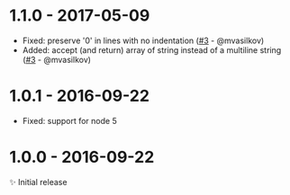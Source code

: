 # 1.1.0 - 2017-05-09

- Fixed: preserve '0' in lines with no indentation
  ([#3](https://github.com/MoOx/multili/pull/3) - @mvasilkov)
- Added: accept (and return) array of string instead of a multiline string
  ([#3](https://github.com/MoOx/multili/pull/3) - @mvasilkov)

# 1.0.1 - 2016-09-22

- Fixed: support for node 5

# 1.0.0 - 2016-09-22

✨ Initial release
